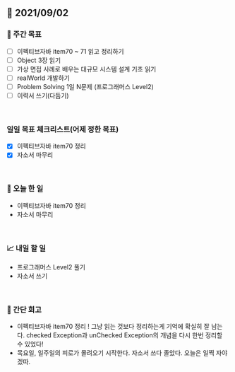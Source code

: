 ## 📅 2021/09/02


### 👏 주간 목표
- [ ] 이펙티브자바 item70 ~ 71 읽고 정리하기
- [ ] Object 3장 읽기
- [ ] 가상 면접 사례로 배우는 대규모 시스템 설계 기초 읽기
- [ ] realWorld 개발하기
- [ ] Problem Solving 1일 N문제 (프로그래머스 Level2)
- [ ] 이력서 쓰기(다듬기)

<br/>

### 일일 목표 체크리스트(어제 정한 목표)

- [x] 이펙티브자바 item70 정리
- [x] 자소서 마무리

<br/>

### 💯 오늘 한 일

- 이펙티브자바 item70 정리
- 자소서 마무리
  
<br/>

### 📈 내일 할 일

- 프로그래머스 Level2 풀기
- 자소서 쓰기

<br/>

### 🤔 간단 회고
 
- 이펙티브자바 item70 정리 ! 그냥 읽는 것보다 정리하는게 기억에 확실히 잘 남는다. checked Exception과 unChecked Exception의 개념을 다시 한번 정리할 수 있었다!  
- 목요일, 일주일의 피로가 몰려오기 시작한다. 자소서 쓰다 졸았다. 오늘은 일찍 자야겠따.


